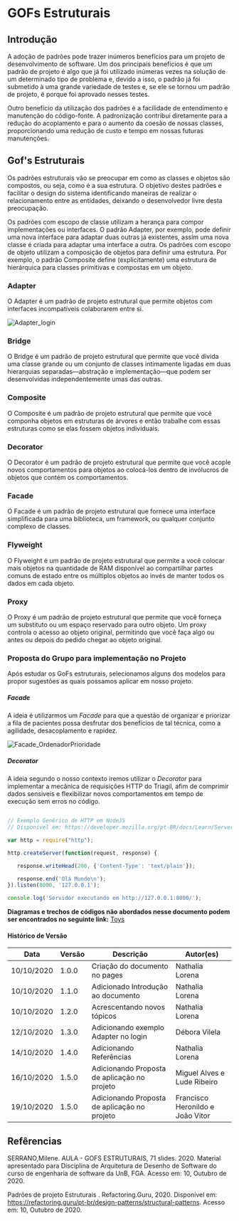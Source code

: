 # GOFs Estruturais

## Introdução

A adoção de padrões pode trazer inúmeros benefícios para um projeto de desenvolvimento de  software. Um dos principais benefícios é que um padrão de projeto é algo que já foi utilizado inúmeras vezes na solução de um determinado tipo de problema e, devido a isso, o padrão já foi submetido à uma grande variedade de testes e, se ele se tornou um padrão de projeto, é porque foi aprovado nesses testes.

Outro benefício da utilização dos padrões é a facilidade de entendimento e manutenção do código-fonte. A padronização contribui diretamente para a redução do acoplamento e para o aumento da coesão de nossas classes, proporcionando uma redução de custo e tempo em nossas futuras manutenções.

## Gof's Estruturais

Os padrões estruturais vão se preocupar em como as classes e objetos são compostos, ou seja, como é a sua estrutura. O objetivo destes padrões e facilitar o design do sistema identificando maneiras de realizar o relacionamento entre as entidades, deixando o desenvolvedor livre desta preocupação.

Os padrões com escopo de classe utilizam a herança para compor implementações ou interfaces. O padrão Adapter, por exemplo, pode definir uma nova interface para adaptar duas outras já existentes, assim uma nova classe é criada para adaptar uma interface a outra. Os padrões com escopo de objeto utilizam a composição de objetos para definir uma estrutura. Por exemplo, o padrão Composite define (explicitamente) uma estrutura de hierárquica para classes primitivas e compostas em um objeto.

### Adapter

O Adapter é um padrão de projeto estrutural que permite objetos com interfaces incompatíveis colaborarem entre si.

![Adapter_login](https://imgur.com/H5EDEW5.png)

### Bridge

O Bridge é um padrão de projeto estrutural que permite que você divida uma classe grande ou um conjunto de classes intimamente ligadas em duas hierarquias separadas—abstração e implementação—que podem ser desenvolvidas independentemente umas das outras.

### Composite

O Composite é um padrão de projeto estrutural que permite que você componha objetos em estruturas de árvores e então trabalhe com essas estruturas como se elas fossem objetos individuais.

### Decorator

O Decorator é um padrão de projeto estrutural que permite que você acople novos comportamentos para objetos ao colocá-los dentro de invólucros de objetos que contém os comportamentos.

### Facade

O Facade é um padrão de projeto estrutural que fornece uma interface simplificada para uma biblioteca, um framework, ou qualquer conjunto complexo de classes.

### Flyweight

O Flyweight é um padrão de projeto estrutural que permite a você colocar mais objetos na quantidade de RAM disponível ao compartilhar partes comuns de estado entre os múltiplos objetos ao invés de manter todos os dados em cada objeto.

### Proxy

O Proxy é um padrão de projeto estrutural que permite que você forneça um substituto ou um espaço reservado para outro objeto. Um proxy controla o acesso ao objeto original, permitindo que você faça algo ou antes ou depois do pedido chegar ao objeto original.

### Proposta do Grupo para implementação no Projeto

Após estudar os GoFs estruturais, selecionamos alguns dos modelos para propor sugestões as quais possamos aplicar em nosso projeto.

##### **Facade**

A ideia é utilizarmos um _Facade_ para que a questão de organizar e priorizar a fila de pacientes possa desfrutar dos benefícios de tal técnica, como a agilidade, desacoplamento e rapidez.

![Facade_OrdenadorPrioridade](https://i.imgur.com/1Vr2XX5.jpg)

##### **Decorator**

A ideia segundo o nosso contexto iremos utilizar o _Decorator_ para implementar a mecânica de requisições HTTP do Triagil, afim de comprimir dados sensiveis e flexibilizar novos comportamentos em tempo de execução sem erros no código.

~~~javascript

// Exemplo Genêrico de HTTP em NodeJS
// Disponivel em: https://developer.mozilla.org/pt-BR/docs/Learn/Server-side/Express_Nodejs/Introdu%C3%A7%C3%A3o

var http = require("http");

http.createServer(function(request, response) {

   response.writeHead(200, {'Content-Type': 'text/plain'});

   response.end('Olá Mundo\n');
}).listen(8000, '127.0.0.1');

console.log('Servidor executando em http://127.0.0.1:8000/');

~~~

**Diagramas e trechos de códigos não abordados nesse documento podem ser encontrados no seguinte link:** 
[Toys](https://unbarqdsw.github.io/2020.1_G1_Triagil/padroes/toys/gofsEstruturais/)


#### Histórico de Versão

| Data | Versão | Descrição | Autor(es) |
| --- | --- | --- | --- |
| 10/10/2020 | 1.0.0 | Criação do documento no pages | Nathalia Lorena |
| 10/10/2020 | 1.1.0 | Adicionado Introdução ao documento | Nathalia Lorena |
| 10/10/2020 | 1.2.0 | Acrescentando novos tópicos | Nathalia Lorena |
| 12/10/2020 | 1.3.0 | Adicionando exemplo Adapter no login | Débora Vilela |
| 14/10/2020 | 1.4.0 | Adicionando Referências| Nathalia Lorena |
| 16/10/2020 | 1.5.0 | Adicionando Proposta de aplicação no projeto | Miguel Alves e Lude Ribeiro |
| 19/10/2020 | 1.5.0 | Adicionando Proposta de aplicação no projeto | Francisco Heronildo e João Vitor |

## Refêrencias

SERRANO,Milene. AULA - GOFS ESTRUTURAIS, 71 slides. 2020. Material apresentado para Disciplina de Arquitetura de Desenho de Software do curso de engenharia de software da UnB, FGA. Acesso em: 10, Outubro de 2020.

Padrões de projeto Estruturais . Refactoring.Guru, 2020. Disponível em: <https://refactoring.guru/pt-br/design-patterns/structural-patterns>. Acesso em: 10, Outubro de 2020.
